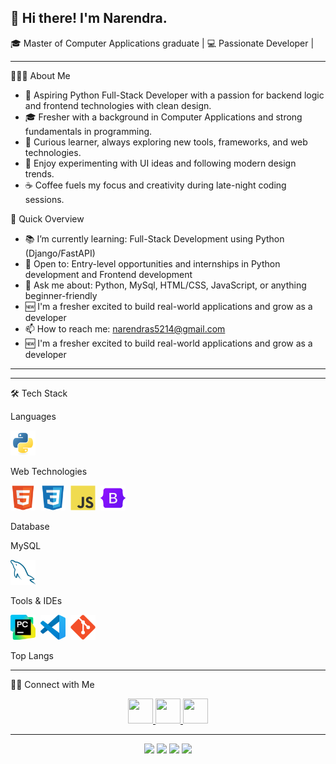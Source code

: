 👋 Hi there! I'm Narendra.
---
🎓 Master of Computer Applications graduate  |  💻 Passionate Developer  |   
___
👨🏻‍💻 About Me
- 🐍 Aspiring Python Full-Stack Developer with a passion for backend logic and frontend technologies with clean design.
- 🎓 Fresher with a background in Computer Applications and strong fundamentals in programming.
- 🧠 Curious learner, always exploring new tools, frameworks, and web technologies.
- 🎨 Enjoy experimenting with UI ideas and following modern design trends.
- ☕ Coffee fuels my focus and creativity during late-night coding sessions.

📌 Quick Overview

- 📚 I’m currently learning: Full-Stack Development using Python (Django/FastAPI)
- 👀 Open to: Entry-level opportunities and internships in Python development and Frontend development
- 💬 Ask me about: Python, MySql, HTML/CSS, JavaScript, or anything beginner-friendly
- 🆕 I'm a fresher excited to build real-world applications and grow as a developer
- 📫 How to reach me: [narendras5214@gmail.com](mailto:narendras5214@gmail.com)
- 🆕 I'm a fresher excited to build real-world applications and grow as a developer
___
___
🛠 Tech Stack

Languages
  
<img src="https://raw.githubusercontent.com/devicons/devicon/master/icons/python/python-original.svg" alt="python" width="40" height="40"/>

Web Technologies

<p>
<img src="https://raw.githubusercontent.com/devicons/devicon/master/icons/html5/html5-original.svg" alt="html5" width="40" height="40"/>&nbsp;
<img src="https://raw.githubusercontent.com/devicons/devicon/master/icons/css3/css3-original.svg" alt="css3" width="40" height="40"/>&nbsp;
<img src="https://raw.githubusercontent.com/devicons/devicon/master/icons/javascript/javascript-original.svg" alt="javascript" width="40" height="40"/>&nbsp;
<img src="https://raw.githubusercontent.com/devicons/devicon/master/icons/bootstrap/bootstrap-original.svg" alt="bootstrap" width="40" height="40"/>&nbsp;
</p>

Database

MySQL

<img src="https://raw.githubusercontent.com/devicons/devicon/master/icons/mysql/mysql-original.svg" alt="mysql" width="40" height="40"/>&nbsp;

Tools & IDEs
<p>
  <img src="https://raw.githubusercontent.com/devicons/devicon/master/icons/pycharm/pycharm-original.svg" alt="pycharm" width="40" height="40"/>&nbsp;
  <img src="https://raw.githubusercontent.com/devicons/devicon/master/icons/vscode/vscode-original.svg" alt="vscode" width="40" height="40"/>&nbsp;
  <img src="https://raw.githubusercontent.com/devicons/devicon/master/icons/git/git-original.svg" alt="git" width="40" height="40"/>&nbsp;
  <link rel="stylesheet" href="https://cdnjs.cloudflare.com/ajax/libs/font-awesome/6.5.0/css/all.min.css">
</p>

Top Langs




___
🤝🏻 Connect with Me

<p align="center">
   <a href="https://www.linkedin.com/in/narendra-surthani-396727305/"target="_blank">
    <img src="https://cdn.jsdelivr.net/gh/devicons/devicon/icons/linkedin/linkedin-original.svg" width="40" height="40"/>
   </a>

  <a href="mailto:narendras5214@gmail.com" target="_blank">
    <img src="https://img.icons8.com/color/48/000000/gmail.png"width="40" height="40"/>
  </a>

  <a href="https://www.instagram.com/mugdha_surthani_24/" target="_blank">
    <img src="https://img.icons8.com/fluency/48/000000/instagram-new.png" width="40" height="40"/>
  </a>
</p>

___

<p align="center">
  <img src="https://img.shields.io/badge/-Problem%20Solver-8e44ad?style=for-the-badge" />
  <img src="https://img.shields.io/badge/-Team%20Player-27ae60?style=for-the-badge" />
  <img src="https://img.shields.io/badge/-Creative%20Thinker-e67e22?style=for-the-badge" />
  <img src="https://img.shields.io/badge/-Lifelong%20Learner-f1c40f?style=for-the-badge" />
</p>


   
  

   


